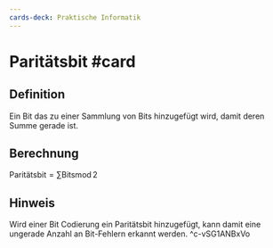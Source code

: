```yaml
---
cards-deck: Praktische Informatik
---
```


# Paritätsbit #card 
## Definition
Ein Bit das zu einer Sammlung von Bits hinzugefügt wird, damit deren Summe gerade ist.
## Berechnung
$\text{Paritätsbit} = \sum \text{Bits} \operatorname{mod} 2$ 
## Hinweis
Wird einer Bit Codierung ein Paritätsbit hinzugefügt, kann damit eine ungerade Anzahl an Bit-Fehlern erkannt werden.
^c-vSG1ANBxVo
